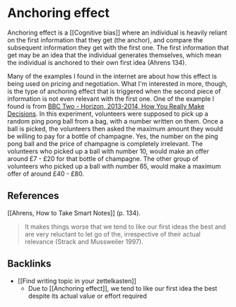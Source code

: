 # Anchoring effect
Anchoring effect is a [[Cognitive bias]] where an individual is heavily reliant on the first information that they get (the anchor), and compare the subsequent information they get with the first one. The first information that get may be an idea that the individual generates themselves, which mean the individual is anchored to their own first idea (Ahrens 134).

Many of the examples I found in the internet are about how this effect is being used on pricing and negotiation. What I'm interested in more, though, is the type of anchoring effect that is triggered when the second piece of information is not even relevant with the first one. One of the example I found is from [BBC Two - Horizon, 2013-2014, How You Really Make Decisions](https://www.bbc.co.uk/programmes/b03wyr3c). In this experiment, volunteers were supposed to pick up a random ping pong ball from a bag, with a number written on them. Once a ball is picked, the volunteers then asked the maximum amount they would be willing to pay for a bottle of champagne. Yes, the number on the ping pong ball and the price of champagne is completely irrelevant. The volunteers who picked up a ball with number 10, would make an offer  around £7 - £20 for that bottle of champagne. The other group of volunteers who picked up a ball with number 65, would make a maximum offer of around £40 - £80.

## References
[[Ahrens, How to Take Smart Notes]]  (p. 134).
> It makes things worse that we tend to like our first ideas the best and are very reluctant to let go of the, irrespective of their actual relevance (Strack and Mussweiler 1997). 

## Backlinks
* [[Find writing topic in your zettelkasten]]
	* Due to [[Anchoring effect]], we tend to like our first idea the best despite its actual value or effort required

<!-- #evergreen #cognitive/bias -->

<!-- {BearID:54190E99-D948-4380-8769-DF91D9CE4CCE-74138-000172F4BA2CFBCA} -->

